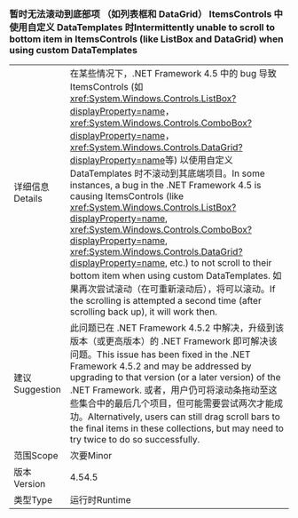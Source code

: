 ### <a name="intermittently-unable-to-scroll-to-bottom-item-in-itemscontrols-like-listbox-and-datagrid-when-using-custom-datatemplates"></a><span data-ttu-id="95038-101">暂时无法滚动到底部项 （如列表框和 DataGrid） ItemsControls 中使用自定义 DataTemplates 时</span><span class="sxs-lookup"><span data-stu-id="95038-101">Intermittently unable to scroll to bottom item in ItemsControls (like ListBox and DataGrid) when using custom DataTemplates</span></span>

|   |   |
|---|---|
|<span data-ttu-id="95038-102">详细信息</span><span class="sxs-lookup"><span data-stu-id="95038-102">Details</span></span>|<span data-ttu-id="95038-103">在某些情况下，.NET Framework 4.5 中的 bug 导致 ItemsControls (如<xref:System.Windows.Controls.ListBox?displayProperty=name>， <xref:System.Windows.Controls.ComboBox?displayProperty=name>，<xref:System.Windows.Controls.DataGrid?displayProperty=name>等) 以使用自定义 DataTemplates 时不滚动到其底端项目。</span><span class="sxs-lookup"><span data-stu-id="95038-103">In some instances, a bug in the .NET Framework 4.5 is causing ItemsControls (like <xref:System.Windows.Controls.ListBox?displayProperty=name>, <xref:System.Windows.Controls.ComboBox?displayProperty=name>, <xref:System.Windows.Controls.DataGrid?displayProperty=name>, etc.) to not scroll to their bottom item when using custom DataTemplates.</span></span> <span data-ttu-id="95038-104">如果再次尝试滚动（在可重新滚动后），将可以滚动。</span><span class="sxs-lookup"><span data-stu-id="95038-104">If the scrolling is attempted a second time (after scrolling back up), it will work then.</span></span>|
|<span data-ttu-id="95038-105">建议</span><span class="sxs-lookup"><span data-stu-id="95038-105">Suggestion</span></span>|<span data-ttu-id="95038-106">此问题已在 .NET Framework 4.5.2 中解决，升级到该版本（或更高版本）的 .NET Framework 即可解决该问题。</span><span class="sxs-lookup"><span data-stu-id="95038-106">This issue has been fixed in the .NET Framework 4.5.2 and may be addressed by upgrading to that version (or a later version) of the .NET Framework.</span></span> <span data-ttu-id="95038-107">或者，用户仍可将滚动条拖动至这些集合中的最后几个项目，但可能需要尝试两次才能成功。</span><span class="sxs-lookup"><span data-stu-id="95038-107">Alternatively, users can still drag scroll bars to the final items in these collections, but may need to try twice to do so successfully.</span></span>|
|<span data-ttu-id="95038-108">范围</span><span class="sxs-lookup"><span data-stu-id="95038-108">Scope</span></span>|<span data-ttu-id="95038-109">次要</span><span class="sxs-lookup"><span data-stu-id="95038-109">Minor</span></span>|
|<span data-ttu-id="95038-110">版本</span><span class="sxs-lookup"><span data-stu-id="95038-110">Version</span></span>|<span data-ttu-id="95038-111">4.5</span><span class="sxs-lookup"><span data-stu-id="95038-111">4.5</span></span>|
|<span data-ttu-id="95038-112">类型</span><span class="sxs-lookup"><span data-stu-id="95038-112">Type</span></span>|<span data-ttu-id="95038-113">运行时</span><span class="sxs-lookup"><span data-stu-id="95038-113">Runtime</span></span>|

